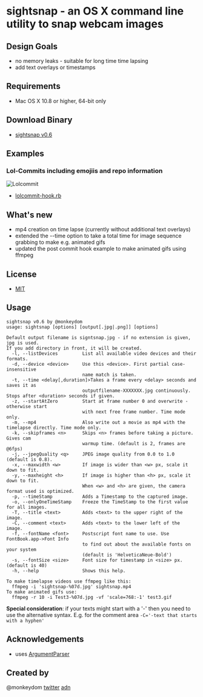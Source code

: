# sightsnap - an OS X command line utility to snap webcam images

## Design Goals
* no memory leaks - suitable for long time time lapsing
* add text overlays or timestamps

## Requirements
* Mac OS X 10.8 or higher, 64-bit only

## Download Binary
* [sightsnap v0.6](http://cl.ly/1Q2G1l0v1E2W/download/sightsnap.zip)

## Examples
### Lol-Commits including emojiis and repo information
![Lolcommit](http://cl.ly/OAF1/2013-04-09_11-41-04_domtina.local.jpg)
* [lolcommit-hook.rb](https://github.com/monkeydom/sightsnap/blob/develop/examples/lolsnapcommit-hook.rb)

## What's new

* mp4 creation on time lapse (currently without additional text overlays)
* extended the --time option to take a total time for image sequence grabbing to make e.g. animated gifs
* updated the post commit hook example to make animated gifs using ffmpeg

## License

* [MIT](http://www.opensource.org/licenses/mit-license.php)

## Usage

```
sightsnap v0.6 by @monkeydom
usage: sightsnap [options] [output[.jpg|.png]] [options]

Default output filename is signtsnap.jpg - if no extension is given, jpg is used.
If you add directory in front, it will be created.
  -l, --listDevices         List all available video devices and their formats.
  -d, --device <device>     Use this <device>. First partial case-insensitive
                            name match is taken.
  -t, --time <delay[,duration]>Takes a frame every <delay> seconds and saves it as
                            outputfilename-XXXXXXX.jpg continuously. Stops after <duration> seconds if given.
  -z, --startAtZero         Start at frame number 0 and overwrite - otherwise start
                            with next free frame number. Time mode only.
  -m, --mp4                 Also write out a movie as mp4 with the timelapse directly. Time mode only.
  -k, --skipframes <n>      Skips <n> frames before taking a picture. Gives cam
                            warmup time. (default is 2, frames are @6fps)
  -j, --jpegQuality <q>     JPEG image quality from 0.0 to 1.0 (default is 0.8).
  -x, --maxwidth <w>        If image is wider than <w> px, scale it down to fit.
  -y, --maxheight <h>       If image is higher than <h> px, scale it down to fit.
                            When <w> and <h> are given, the camera format used is optimized.
  -p, --timeStamp           Adds a Timestamp to the captured image.
  -o, --onlyOneTimeStamp    Freeze the TimeStamp to the first value for all images.
  -T, --title <text>        Adds <text> to the upper right of the image.
  -C, --comment <text>      Adds <text> to the lower left of the image.
  -f, --fontName <font>     Postscript font name to use. Use FontBook.app->Font Info
                            to find out about the available fonts on your system
                            (default is 'HelveticaNeue-Bold')
  -s, --fontSize <size>     Font size for timestamp in <size> px. (default is 40)
  -h, --help                Shows this help.

To make timelapse videos use ffmpeg like this:
  ffmpeg -i 'sightsnap-%07d.jpg' sightsnap.mp4
To make animated gifs use: 
  ffmpeg -r 10 -i Test3-%07d.jpg -vf 'scale=768:-1' test3.gif
  ```

**Special consideration**: if your texts might start with a '-' then you need to use the alternative syntax. E.g. for the comment area `-C='-text that starts with a hyphen'`

## Acknowledgements
* uses [ArgumentParser](https://github.com/NSError/ArgumentParser)

## Created by
@monkeydom [twitter](http://twitter.com/monkeydom) [adn](http://alpha.app.net/monkeydom)